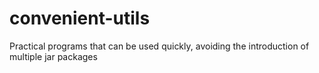 # convenient-utils
Practical programs that can be used quickly, avoiding the introduction of multiple jar packages
